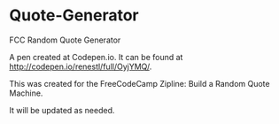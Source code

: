 # Quote-Generator
FCC Random Quote Generator

A pen created at Codepen.io. It can be found at http://codepen.io/renestl/full/OyjYMQ/.

This was created for the FreeCodeCamp Zipline: Build a Random Quote Machine.

It will be updated as needed.

